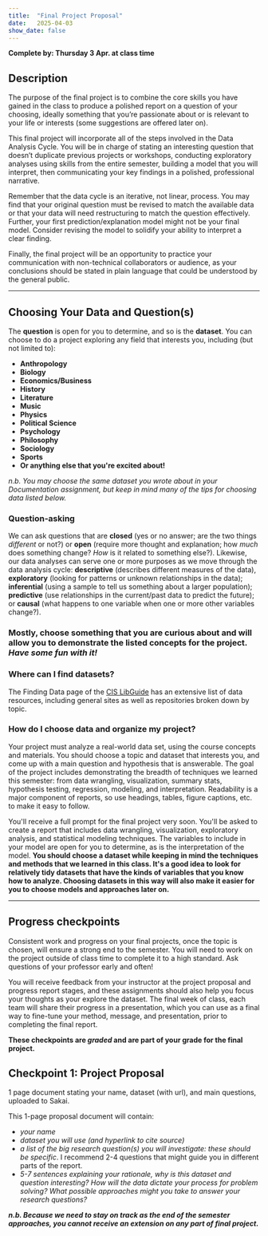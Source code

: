 ```yaml
---
title:  "Final Project Proposal"
date:   2025-04-03
show_date: false
---
```

**Complete by: Thursday 3 Apr. at class time**

## Description

The purpose of the final project is to combine the core skills you have gained in the class to produce a polished report on a question of your choosing, ideally something that you’re passionate about or is relevant to your life or interests (some suggestions are offered later on).

This final project will incorporate all of the steps involved in the Data Analysis Cycle. You will be in charge of stating an interesting question that doesn’t duplicate previous projects or workshops, conducting exploratory analyses using skills from the entire semester, building a model that you will interpret, then communicating your key findings in a polished, professional narrative. 

Remember that the data cycle is an iterative, not linear, process. You may find that your original question must be revised to match the available data or that your data will need restructuring to match the question effectively. Further, your first prediction/explanation model might not be your final model. Consider revising the model to solidify your ability to interpret a clear finding. 

Finally, the final project will be an opportunity to practice your communication with non-technical collaborators or audience, as your conclusions should be stated in plain language that could be understood by the general public.

---

## Choosing Your Data and Question(s)

The **question** is open for you to determine, and so is the **dataset**. You can choose to do a project exploring any field that interests you, including (but not limited to):

* **Anthropology**
* **Biology**
* **Economics/Business**
* **History**
* **Literature**
* **Music**
* **Physics**
* **Political Science**
* **Psychology**
* **Philosophy**
* **Sociology**
* **Sports**
* **Or anything else that you're excited about!**

*n.b. You may choose the same dataset you wrote about in your Documentation assignment, but keep in mind many of the tips for choosing data listed below.*

### Question-asking

We can ask questions that are **closed** (yes or no answer; are the two things _different_ or not?) or **open** (require more thought and explanation; how _much_ does something change? _How_ is it related to something else?). Likewise, our data analyses can serve one or more purposes as we move through the data analysis cycle: **descriptive** (describes different measures of the data), **exploratory** (looking for patterns or unknown relationships in the data); **inferential** (using a sample to tell us something about a larger population); **predictive** (use relationships in the current/past data to predict the future); or **causal** (what happens to one variable when one or more other variables change?).  

### Mostly, choose something that you are curious about and will allow you to demonstrate the listed concepts for the project. *Have some fun with it!*

### Where can I find datasets?

The Finding Data page of the [CIS LibGuide](https://libguides.washjeff.edu/cis/data) has an extensive list of data resources, including general sites as well as repositories broken down by topic.

### How do I choose data and organize my project?

Your project must analyze a real-world data set, using the course concepts and materials. You should choose a topic and dataset that interests you, and come up with a main question and hypothesis that is answerable. The goal of the project includes demonstrating the breadth of techniques we learned this semester: from data wrangling, visualization, summary stats, hypothesis testing, regression, modeling, and interpretation. Readability is a major component of reports, so use headings, tables, figure captions, etc. to make it easy to follow.

You'll receive a full prompt for the final project very soon. You'll be asked to create a report that includes data wrangling, visualization, exploratory analysis, and statistical modeling techniques. The variables to include in your model are open for you to determine, as is the interpretation of the model. **You should choose a dataset while keeping in mind the techniques and methods that we learned in this class. It's a good idea to look for relatively tidy datasets that have the kinds of variables that you know how to analyze. Choosing datasets in this way will also make it easier for you to choose models and approaches later on.**

---

## Progress checkpoints

Consistent work and progress on your final projects, once the topic is chosen, will ensure a strong end to the semester. You will need to work on the project outside of class time to complete it to a high standard. Ask questions of your professor early and often!

You will receive feedback from your instructor at the project proposal and progress report stages, and these assignments should also help you focus your thoughts as your explore the dataset. The final week of class, each team will share their progress in a presentation, which you can use as a final way to fine-tune your method, message, and presentation, prior to completing the final report. 

**These checkpoints are *graded* and are part of your grade for the final project.**

## Checkpoint 1: Project Proposal

1 page document stating your name, dataset (with url), and main questions, uploaded to Sakai.

This 1-page proposal document will contain:

* _your name_
* _dataset you will use (and hyperlink to cite source)_
* _a list of the big research question(s) you will investigate: these should be specific_. I recommend 2-4 questions that might guide you in different parts of the report.
* _5-7 sentences explaining your rationale, why is this dataset and question interesting? How will the data dictate your process for problem solving? What possible approaches might you take to answer your research questions?_

***n.b. Because we need to stay on track as the end of the semester approaches, you cannot receive an extension on any part of final project.***
